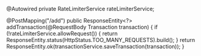 @Autowired
private RateLimiterService rateLimiterService;

@PostMapping("/add")
public ResponseEntity<?> addTransaction(@RequestBody Transaction transaction) {
    if (!rateLimiterService.allowRequest()) {
        return ResponseEntity.status(HttpStatus.TOO_MANY_REQUESTS).build();
    }
    return ResponseEntity.ok(transactionService.saveTransaction(transaction));
}

